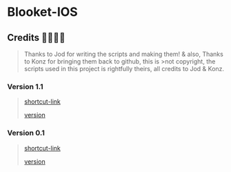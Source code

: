 # Blooket-IOS

## Credits 👨‍👩‍👧‍👦
>Thanks to Jod for writing the scripts and making them! & also, Thanks to Konz for bringing them back to github, this is >not copyright, the scripts used in this project is rightfully theirs, all credits to Jod & Konz.

### Version 1.1
>[shortcut-link](Beta/shortcut-link)
>
>[version](Beta/version)

### Version 0.1
>[shortcut-link](shortcut-link)
>
>[version](version)
